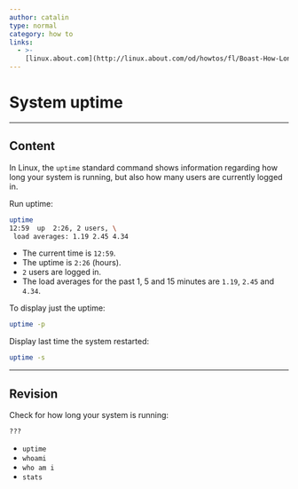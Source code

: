 ```yaml
---
author: catalin
type: normal
category: how to
links:
  - >-
    [linux.about.com](http://linux.about.com/od/howtos/fl/Boast-How-Long-Your-Linux-System-Has-Been-Running-Using-uptime.htm){website}
---
```


# System uptime


---

## Content

In Linux, the `uptime` standard command shows information regarding how long your system is running, but also how many users are currently logged in.

Run uptime:

```bash
uptime
12:59  up  2:26, 2 users, \
 load averages: 1.19 2.45 4.34
```

* The current time is `12:59`.
* The uptime is `2:26` (hours).
* `2` users are logged in.
* The load averages for the past 1, 5 and 15 minutes are `1.19`, `2.45` and `4.34`.

To display just the uptime:

```bash
uptime -p
```

Display last time the system restarted:

```bash
uptime -s
```


---

## Revision

Check for how long your system is running: 

```bash
???
```

* `uptime`
* `whoami`
* `who am i`
* `stats`
